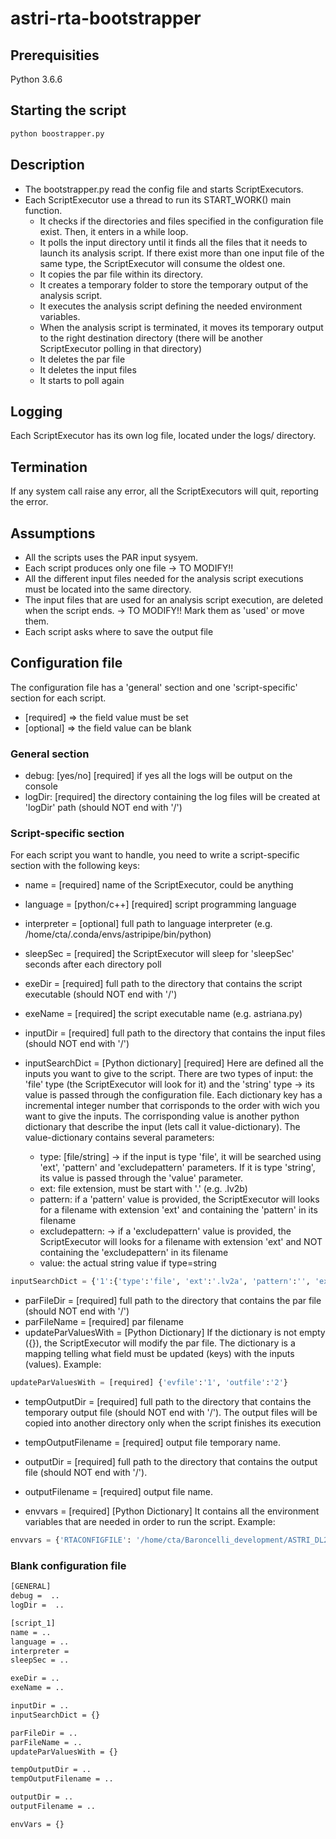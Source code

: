 # astri-rta-bootstrapper

## Prerequisities
Python 3.6.6

## Starting the script
```bash
python boostrapper.py
```
## Description
* The bootstrapper.py read the config file and starts ScriptExecutors.
* Each ScriptExecutor use a thread to run its START_WORK() main function.
  * It checks if the directories and files specified in the configuration file exist. Then, it enters in a while loop.
  * It polls the input directory until it finds all the files that it needs to launch its analysis script. If there exist more than one input file of the same type, the ScriptExecutor will consume the oldest one.
  * It copies the par file within its directory.
  * It creates a temporary folder to store the temporary output of the analysis script.
  * It executes the analysis script defining the needed environment variables.
  * When the analysis script is terminated, it moves its temporary output to the right destination directory (there will be another ScriptExecutor polling in that directory)
  * It deletes the par file
  * It deletes the input files
  * It starts to poll again

## Logging
Each ScriptExecutor has its own log file, located under the logs/ directory.

## Termination
If any system call raise any error, all the ScriptExecutors will quit, reporting the error.

## Assumptions
* All the scripts uses the PAR input sysyem.
* Each script produces only one file -> TO MODIFY!!
* All the different input files needed for the analysis script executions must be located into the same directory.
* The input files that are used for an analysis script execution, are deleted when the script ends. -> TO MODIFY!! Mark them as 'used' or move them.
* Each script asks where to save the output file

## Configuration file
The configuration file has a 'general' section and one 'script-specific' section for each script.
* [required] => the field value must be set
* [optional] => the field value can be blank

### General section
* debug: [yes/no] [required] if yes all the logs will be output on the console
* logDir: [required] the directory containing the log files will be created at 'logDir' path (should NOT end with '/')

### Script-specific section
For each script you want to handle, you need to write a script-specific section with the following keys:

* name = [required] name of the ScriptExecutor, could be anything
* language = [python/c++] [required] script programming language
* interpreter = [optional] full path to language interpreter (e.g. /home/cta/.conda/envs/astripipe/bin/python)
* sleepSec = [required] the ScriptExecutor will sleep for 'sleepSec' seconds after each directory poll

* exeDir = [required] full path to the directory that contains the script executable (should NOT end with '/')
* exeName = [required] the script executable name (e.g. astriana.py)

* inputDir = [required] full path to the directory that contains the input files (should NOT end with '/')

* inputSearchDict = [Python dictionary] [required] Here are defined all the inputs you want to give to the script. There are two types of input: the 'file' type (the ScriptExecutor will look for it) and the 'string' type -> its value is passed through the configuration file. Each dictionary key has a incremental integer number that corrisponds to the order with wich you want to give the inputs. The corrisponding value is another python dictionary that describe the input (lets call it value-dictionary). The value-dictionary contains several parameters:
  * type: [file/string] -> if the input is type 'file', it will be searched using 'ext', 'pattern' and 'excludepattern' parameters. If it is type 'string', its value is passed through the 'value' parameter.
  * ext: file extension, must be start with '.' (e.g. .lv2b)
  * pattern: if a 'pattern' value is provided, the ScriptExecutor will looks for a filename with extension 'ext' and containing the 'pattern' in its filename
  * excludepattern: -> if a 'excludepattern' value is provided, the ScriptExecutor will looks for a filename with extension 'ext' and NOT containing the 'excludepattern' in its filename
  * value: the actual string value if type=string

```python
inputSearchDict = {'1':{'type':'file', 'ext':'.lv2a', 'pattern':'', 'exludepattern':'irf', 'value':''}, '2':{'type':'string', 'ext':'', 'pattern':'', 'exludepattern':'', 'value':'/home/cta/Baroncelli_development/astri-rta-bootstrapper/tmp/dl2b.out/astri.lv2b.tmp'}}
```


* parFileDir = [required] full path to the directory that contains the par file (should NOT end with '/')
* parFileName = [required] par filename
* updateParValuesWith = [Python Dictionary] If the dictionary is not empty ({}), the ScriptExecutor will modify the par file. The dictionary is a mapping telling what field must be updated (keys) with the inputs (values).
Example:
```python
updateParValuesWith = [required] {'evfile':'1', 'outfile':'2'}
```
* tempOutputDir = [required] full path to the directory that contains the temporary output file (should NOT end with '/'). The output files will be copied into another directory only when the script finishes its execution
* tempOutputFilename = [required] output file temporary name.

* outputDir = [required] full path to the directory that contains the output file (should NOT end with '/').
* outputFilename = [required] output file name.

* envvars = [required] [Python Dictionary] It contains all the environment variables that are needed in order to run the script.
Example:
```python
envvars = {'RTACONFIGFILE': '/home/cta/Baroncelli_development/ASTRI_DL2/RTAlib/Configs/rtalibconfig_evt3', 'PYTHONPATH':'/home/cta/Baroncelli_development/ASTRI_DL2/RTAlib/PyRTAlib:/home/cta/Baroncelli_development/ASTRI_DL2/RTAlib-ASTRI/PyRTAlib', 'PFILES':'/home/cta/Baroncelli_development/astri-rta-bootstrapper'}
```

### Blank configuration file
```bash
[GENERAL]
debug =  ..
logDir =  ..

[script_1]
name = ..
language = ..
interpreter =
sleepSec = ..

exeDir = ..
exeName = ..

inputDir = ..
inputSearchDict = {}

parFileDir = ..
parFileName = ..
updateParValuesWith = {}

tempOutputDir = ..
tempOutputFilename = ..

outputDir = ..
outputFilename = ..

envVars = {}
```
